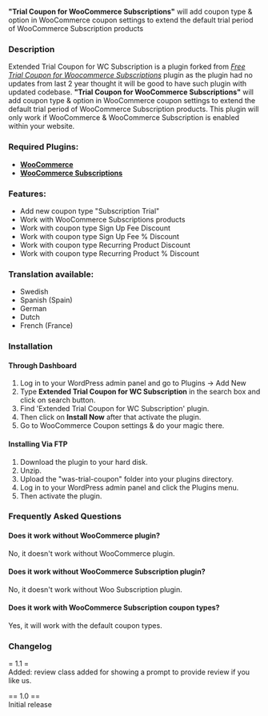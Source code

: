 **"Trial Coupon for WooCommerce Subscriptions"** will add coupon type & option in WooCommerce coupon settings to extend the default trial period of WooCommerce Subscription products

### Description
Extended Trial Coupon for WC Subscription is a plugin forked from [*Free Trial Coupon for Woocommerce Subscriptions*](https://wordpress.org/plugins/woo-subscription-trial-coupon/) plugin as the plugin had no updates from last 2 year thought it will be good to have such plugin with updated codebase. **"Trial Coupon for WooCommerce Subscriptions"** will add coupon type & option in WooCommerce coupon settings to extend the default trial period of WooCommerce Subscription products. This plugin will only work if WooCommerce & WooCommerce Subscription is enabled within your website.

### Required Plugins:
- [**WooCommerce**](https://wordpress.org/plugins/woocommerce/)
- [**WooCommerce Subscriptions**](https://woocommerce.com/products/woocommerce-subscriptions/)

### Features:
- Add new coupon type \"Subscription Trial\"
- Work with WooCommerce Subscriptions products
- Work with coupon type Sign Up Fee Discount
- Work with coupon type Sign Up Fee % Discount
- Work with coupon type Recurring Product Discount
- Work with coupon type Recurring Product % Discount

### Translation available:
- Swedish
- Spanish (Spain)
- German
- Dutch
- French (France)

### Installation
#### Through Dashboard
1. Log in to your WordPress admin panel and go to Plugins -> Add New
2. Type **Extended Trial Coupon for WC Subscription** in the search box and click on search button.
3. Find \'Extended Trial Coupon for WC Subscription\' plugin.
4. Then click on **Install Now** after that activate the plugin.
5. Go to WooCommerce Coupon settings & do your magic there.

#### Installing Via FTP
1. Download the plugin to your hard disk.
2. Unzip.
3. Upload the \"was-trial-coupon\" folder into your plugins directory.
4. Log in to your WordPress admin panel and click the Plugins menu.
5. Then activate the plugin.

### Frequently Asked Questions
#### Does it work without WooCommerce plugin?
No, it doesn't work without WooCommerce plugin.
#### Does it work without WooCommerce Subscription plugin?
No, it doesn't work without Woo Subscription plugin.
#### Does it work with WooCommerce Subscription coupon types?
Yes, it will work with the default coupon types.

### Changelog
= 1.1 =\
Added: review class added for showing a prompt to provide review if you like us.

== 1.0 ==\
Initial release
